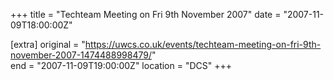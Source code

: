 +++
title = "Techteam Meeting on Fri 9th November 2007"
date = "2007-11-09T18:00:00Z"

[extra]
original = "https://uwcs.co.uk/events/techteam-meeting-on-fri-9th-november-2007-1474488998479/"    
end = "2007-11-09T19:00:00Z"
location = "DCS"
+++



